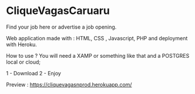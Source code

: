 # CliqueVagasCaruaru

Find your job here or advertise a job opening.

Web application made with : HTML, CSS , Javascript, PHP and deployment with Heroku.

How to use ?
You will need a XAMP or something like that and a POSTGRES local or cloud;

1 - Download
2 - Enjoy

Preview : https://cliquevagasnprod.herokuapp.com/
